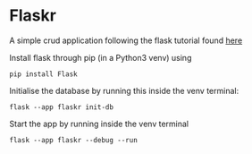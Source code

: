 # Flaskr

A simple crud application following the flask tutorial found [here](https://flask.palletsprojects.com/en/2.2.x/tutorial/)

Install flask through pip (in a Python3 venv) using

``` terminal
pip install Flask
```

Initialise the database by running this inside the venv terminal:
``` terminal
flask --app flaskr init-db
```

Start the app by running inside the venv terminal
``` terminal
flask --app flaskr --debug --run
```